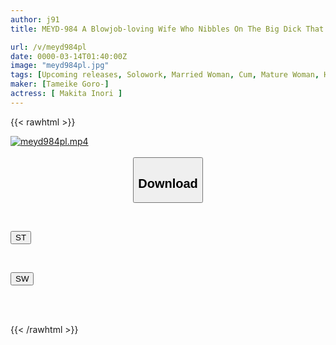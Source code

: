 ```yaml
---
author: j91
title: MEYD-984 A Blowjob-loving Wife Who Nibbles On The Big Dick That Comes To Her House.

url: /v/meyd984pl
date: 0000-03-14T01:40:00Z
image: "meyd984pl.jpg"
tags: [Upcoming releases, Solowork, Married Woman, Cum, Mature Woman, Huge Cock	]
maker: [Tameike Goro-]
actress: [ Makita Inori ]
---
```



{{< rawhtml >}}

<div class="video" data-videoid="pending_link.html">
    <a href="javascript:;">
        <img src="/v/meyd984pl/meyd984pl.jpg" width="WIDTH" height="HEIGHT" alt="meyd984pl.mp4" loading="lazy">
    </a>
</div>

<script type="text/javascript" src="https://j91.asia/asset/on-demand-pend.js"></script>

<br>
  <link rel="stylesheet" href="https://j91.asia/asset/bs5.css">
  
  <center>
  <button class="btn btn-primary" type="button" data-bs-toggle="collapse" data-bs-target=".multi-collapse" aria-expanded="false" aria-controls="multiCollapseExample1 multiCollapseExample2"><h2>Download</h2></button></center>
</p>
<div class="row">
  <div class="col">
    <div class="collapse multi-collapse" id="multiCollapseExample1">
      <div class="card card-body">
	      	      <br>
<div class="buttons">  
<p><a href="https://j91.asia/pending_link.html" target="_blank"><button class="btn-hover color-3"><i class="fa fa-download"></i> ST</button></a></p></div>
    </div>
  </div>
</div>
  <div class="col">
    <div class="collapse multi-collapse" id="multiCollapseExample2">
      <div class="card card-body">
	      <br>
<div class="buttons">
<p><a href="https://j91.asia/pending_link.html" target="_blank"><button class="btn-hover color-2"><i class="fa fa-download"></i> SW</button></a></p></div>
<br><br>
      </div>
    </div>
  </div>
</div>

{{< /rawhtml >}}